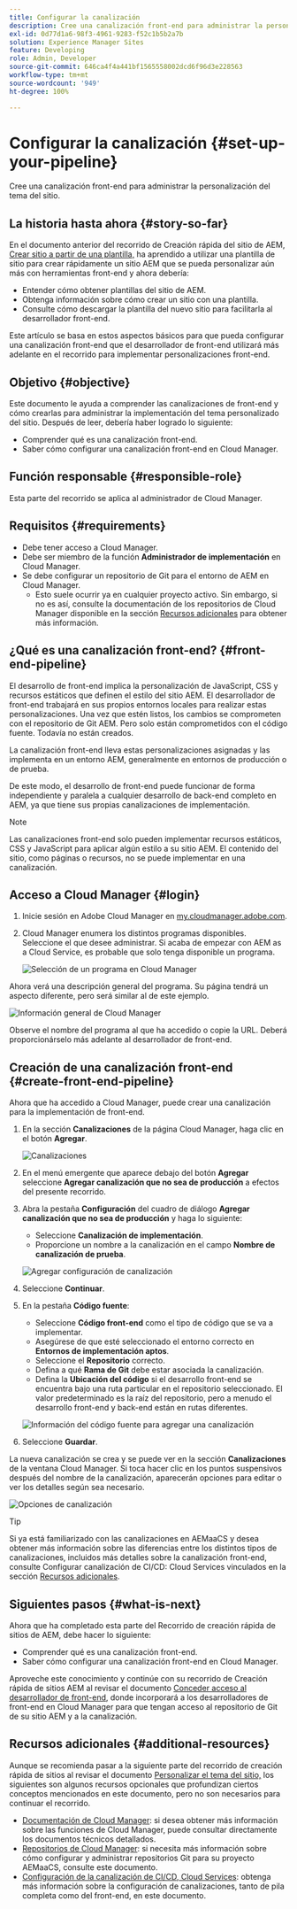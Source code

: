 ```yaml
---
title: Configurar la canalización
description: Cree una canalización front-end para administrar la personalización del tema del sitio.
exl-id: 0d77d1a6-98f3-4961-9283-f52c1b5b2a7b
solution: Experience Manager Sites
feature: Developing
role: Admin, Developer
source-git-commit: 646ca4f4a441bf1565558002dcd6f96d3e228563
workflow-type: tm+mt
source-wordcount: '949'
ht-degree: 100%

---
```


# Configurar la canalización {#set-up-your-pipeline}

Cree una canalización front-end para administrar la personalización del tema del sitio.

## La historia hasta ahora {#story-so-far}

En el documento anterior del recorrido de Creación rápida del sitio de AEM, [Crear sitio a partir de una plantilla,](create-site.md) ha aprendido a utilizar una plantilla de sitio para crear rápidamente un sitio AEM que se pueda personalizar aún más con herramientas front-end y ahora debería:

* Entender cómo obtener plantillas del sitio de AEM.
* Obtenga información sobre cómo crear un sitio con una plantilla.
* Consulte cómo descargar la plantilla del nuevo sitio para facilitarla al desarrollador front-end.

Este artículo se basa en estos aspectos básicos para que pueda configurar una canalización front-end que el desarrollador de front-end utilizará más adelante en el recorrido para implementar personalizaciones front-end.

## Objetivo {#objective}

Este documento le ayuda a comprender las canalizaciones de front-end y cómo crearlas para administrar la implementación del tema personalizado del sitio. Después de leer, debería haber logrado lo siguiente:

* Comprender qué es una canalización front-end.
* Saber cómo configurar una canalización front-end en Cloud Manager.

## Función responsable {#responsible-role}

Esta parte del recorrido se aplica al administrador de Cloud Manager.

## Requisitos  {#requirements}

* Debe tener acceso a Cloud Manager.
* Debe ser miembro de la función **Administrador de implementación** en Cloud Manager.
* Se debe configurar un repositorio de Git para el entorno de AEM en Cloud Manager.
   * Esto suele ocurrir ya en cualquier proyecto activo. Sin embargo, si no es así, consulte la documentación de los repositorios de Cloud Manager disponible en la sección [Recursos adicionales](#additional-resources) para obtener más información.

## ¿Qué es una canalización front-end? {#front-end-pipeline}

El desarrollo de front-end implica la personalización de JavaScript, CSS y recursos estáticos que definen el estilo del sitio AEM. El desarrollador de front-end trabajará en sus propios entornos locales para realizar estas personalizaciones. Una vez que estén listos, los cambios se comprometen con el repositorio de Git AEM. Pero solo están comprometidos con el código fuente. Todavía no están creados.

La canalización front-end lleva estas personalizaciones asignadas y las implementa en un entorno AEM, generalmente en entornos de producción o de prueba.

De este modo, el desarrollo de front-end puede funcionar de forma independiente y paralela a cualquier desarrollo de back-end completo en AEM, ya que tiene sus propias canalizaciones de implementación.

>[!NOTE]
>
>Las canalizaciones front-end solo pueden implementar recursos estáticos, CSS y JavaScript para aplicar algún estilo a su sitio AEM. El contenido del sitio, como páginas o recursos, no se puede implementar en una canalización.

## Acceso a Cloud Manager {#login}

1. Inicie sesión en Adobe Cloud Manager en [my.cloudmanager.adobe.com](https://my.cloudmanager.adobe.com/).

1. Cloud Manager enumera los distintos programas disponibles. Seleccione el que desee administrar. Si acaba de empezar con AEM as a Cloud Service, es probable que solo tenga disponible un programa.

   ![Selección de un programa en Cloud Manager](assets/cloud-manager-select-program.png)

Ahora verá una descripción general del programa. Su página tendrá un aspecto diferente, pero será similar al de este ejemplo.

![Información general de Cloud Manager](assets/cloud-manager-overview.png)

Observe el nombre del programa al que ha accedido o copie la URL. Deberá proporcionárselo más adelante al desarrollador de front-end.

## Creación de una canalización front-end {#create-front-end-pipeline}

Ahora que ha accedido a Cloud Manager, puede crear una canalización para la implementación de front-end.

1. En la sección **Canalizaciones** de la página Cloud Manager, haga clic en el botón **Agregar**.

   ![Canalizaciones](assets/pipelines-add.png)

1. En el menú emergente que aparece debajo del botón **Agregar** seleccione **Agregar canalización que no sea de producción** a efectos del presente recorrido.

1. Abra la pestaña **Configuración** del cuadro de diálogo **Agregar canalización que no sea de producción** y haga lo siguiente:
   * Seleccione **Canalización de implementación**.
   * Proporcione un nombre a la canalización en el campo **Nombre de canalización de prueba**.

   ![Agregar configuración de canalización](assets/add-pipeline-configuration.png)

1. Seleccione **Continuar**.

1. En la pestaña **Código fuente**:
   * Seleccione **Código front-end** como el tipo de código que se va a implementar.
   * Asegúrese de que esté seleccionado el entorno correcto en **Entornos de implementación aptos**.
   * Seleccione el **Repositorio** correcto.
   * Defina a qué **Rama de Git** debe estar asociada la canalización.
   * Defina la **Ubicación del código** si el desarrollo front-end se encuentra bajo una ruta particular en el repositorio seleccionado. El valor predeterminado es la raíz del repositorio, pero a menudo el desarrollo front-end y back-end están en rutas diferentes.

   ![Información del código fuente para agregar una canalización](assets/add-pipeline-source-code.png)

1. Seleccione **Guardar**.

La nueva canalización se crea y se puede ver en la sección **Canalizaciones** de la ventana Cloud Manager. Si toca hacer clic en los puntos suspensivos después del nombre de la canalización, aparecerán opciones para editar o ver los detalles según sea necesario.

![Opciones de canalización](assets/new-pipeline.png)

>[!TIP]
>
>Si ya está familiarizado con las canalizaciones en AEMaaCS y desea obtener más información sobre las diferencias entre los distintos tipos de canalizaciones, incluidos más detalles sobre la canalización front-end, consulte Configurar canalización de CI/CD: Cloud Services vinculados en la sección [Recursos adicionales](#additional-resources).

## Siguientes pasos {#what-is-next}

Ahora que ha completado esta parte del Recorrido de creación rápida de sitios de AEM, debe hacer lo siguiente:

* Comprender qué es una canalización front-end.
* Saber cómo configurar una canalización front-end en Cloud Manager.

Aproveche este conocimiento y continúe con su recorrido de Creación rápida de sitios AEM al revisar el documento [Conceder acceso al desarrollador de front-end,](grant-access.md) donde incorporará a los desarrolladores de front-end en Cloud Manager para que tengan acceso al repositorio de Git de su sitio AEM y a la canalización.

## Recursos adicionales {#additional-resources}

Aunque se recomienda pasar a la siguiente parte del recorrido de creación rápida de sitios al revisar el documento [Personalizar el tema del sitio,](customize-theme.md) los siguientes son algunos recursos opcionales que profundizan ciertos conceptos mencionados en este documento, pero no son necesarios para continuar el recorrido.

* [Documentación de Cloud Manager](https://experienceleague.adobe.com/docs/experience-manager-cloud-service/onboarding/onboarding-concepts/cloud-manager-introduction.html?lang=es): si desea obtener más información sobre las funciones de Cloud Manager, puede consultar directamente los documentos técnicos detallados.
* [Repositorios de Cloud Manager](/help/implementing/cloud-manager/managing-code/cloud-manager-repositories.md): si necesita más información sobre cómo configurar y administrar repositorios Git para su proyecto AEMaaCS, consulte este documento.
* [Configuración de la canalización de CI/CD, Cloud Services](/help/implementing/cloud-manager/configuring-pipelines/introduction-ci-cd-pipelines.md): obtenga más información sobre la configuración de canalizaciones, tanto de pila completa como del front-end, en este documento.
